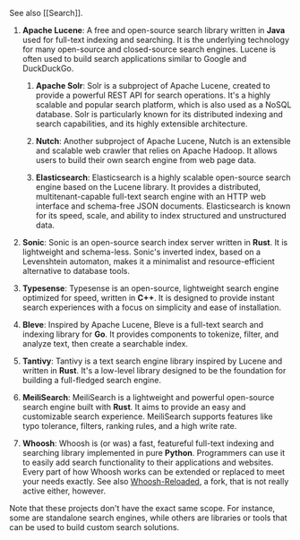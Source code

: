 See also [[Search]].

1. **Apache Lucene**: A free and open-source search library written in **Java** used for full-text indexing and searching. It is the underlying technology for many open-source and closed-source search engines. Lucene is often used to build search applications similar to Google and DuckDuckGo.

   1. **Apache Solr**: Solr is a subproject of Apache Lucene, created to provide a powerful REST API for search operations. It's a highly scalable and popular search platform, which is also used as a NoSQL database. Solr is particularly known for its distributed indexing and search capabilities, and its highly extensible architecture.

   1. **Nutch**: Another subproject of Apache Lucene, Nutch is an extensible and scalable web crawler that relies on Apache Hadoop. It allows users to build their own search engine from web page data.

   1. **Elasticsearch**: Elasticsearch is a highly scalable open-source search engine based on the Lucene library. It provides a distributed, multitenant-capable full-text search engine with an HTTP web interface and schema-free JSON documents. Elasticsearch is known for its speed, scale, and ability to index structured and unstructured data.

1. **Sonic**: Sonic is an open-source search index server written in **Rust**. It is lightweight and schema-less. Sonic's inverted index, based on a Levenshtein automaton, makes it a minimalist and resource-efficient alternative to database tools.

1. **Typesense**: Typesense is an open-source, lightweight search engine optimized for speed, written in **C++**. It is designed to provide instant search experiences with a focus on simplicity and ease of installation.

1. **Bleve**: Inspired by Apache Lucene, Bleve is a full-text search and indexing library for **Go**. It provides components to tokenize, filter, and analyze text, then create a searchable index.

1. **Tantivy**: Tantivy is a text search engine library inspired by Lucene and written in **Rust**. It's a low-level library designed to be the foundation for building a full-fledged search engine.

1. **MeiliSearch**: MeiliSearch is a lightweight and powerful open-source search engine built with **Rust**. It aims to provide an easy and customizable search experience. MeiliSearch supports features like typo tolerance, filters, ranking rules, and a high write rate.

1. **Whoosh**: Whoosh is (or was) a fast, featureful full-text indexing and searching library implemented in pure **Python**. Programmers can use it to easily add search functionality to their applications and websites. Every part of how Whoosh works can be extended or replaced to meet your needs exactly. See also [Whoosh-Reloaded](https://pypi.org/project/Whoosh-Reloaded/), a fork, that is not really active either, however.

Note that these projects don't have the exact same scope. For instance, some are standalone search engines, while others are libraries or tools that can be used to build custom search solutions.
